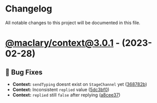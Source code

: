 # Changelog

All notable changes to this project will be documented in this file.

# [@maclary/context@3.0.1](https://github.com/apteryxxyz/maclary/compare/@maclary/context@3.0.0...@maclary/context@3.0.1) - (2023-02-28)

## 🐛 Bug Fixes

- **Context:** `sendTyping` doesnt exist on `StageChannel` yet ([368782b](https://github.com/apteryxxyz/maclary/commit/368782b7663d1efdc7439c5f6466fcf016d47b9d))
- **Context:** Inconsistent `replied` value ([5dc3bf0](https://github.com/apteryxxyz/maclary/commit/5dc3bf09a74227a89304223ccf24940b63508f8b))
- **Context:** `replied` still `false` after replying ([a8cee37](https://github.com/apteryxxyz/maclary/commit/a8cee37ea344d3807d852b4f320dd422189a5df7))

